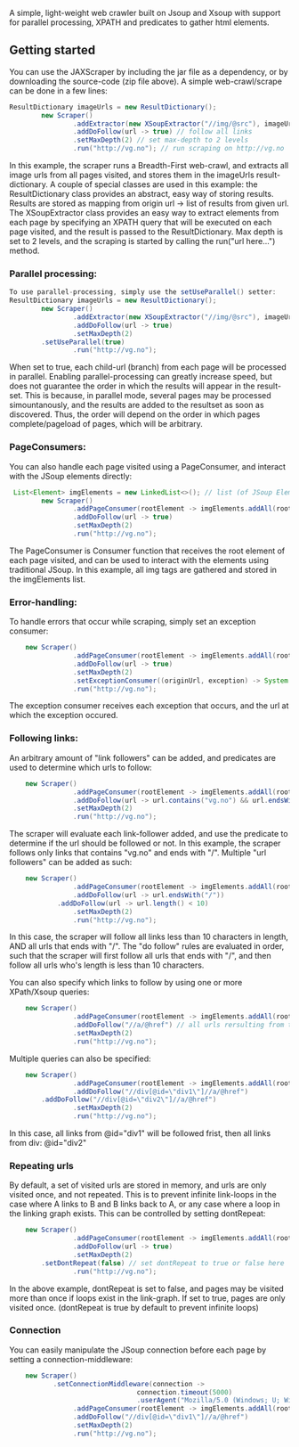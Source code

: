 A simple, light-weight web crawler built on Jsoup and Xsoup with support for parallel processing, XPATH and predicates to gather html elements.
## Getting started ##
You can use the JAXScraper by including the jar file as a dependency, or by downloading the source-code (zip file above). A simple web-crawl/scrape can be done in a few lines:
```java
ResultDictionary imageUrls = new ResultDictionary();
        new Scraper()
                .addExtractor(new XSoupExtractor("//img/@src"), imageUrls)
                .addDoFollow(url -> true) // follow all links
                .setMaxDepth(2) // set max-depth to 2 levels
                .run("http://vg.no"); // run scraping on http://vg.no
```
In this example, the scraper runs a Breadth-First web-crawl, and extracts all image urls from all pages visited, and stores them in the imageUrls result-dictionary. A couple of special classes are used in this example: the  ResultDictionary class provides an abstract, easy way of storing results. Results are stored as mapping from origin url -> list of results from given url.  The XSoupExtractor class provides an easy way to extract elements from each page by specifying an XPATH query that will be executed on each page visited, and the result is passed to the ResultDictionary. Max depth is set to 2 levels, and the scraping is started by calling the run("url here...") method.
### Parallel processing: ###
```java
To use parallel-processing, simply use the setUseParallel() setter:
ResultDictionary imageUrls = new ResultDictionary();
        new Scraper()
                .addExtractor(new XSoupExtractor("//img/@src"), imageUrls)
                .addDoFollow(url -> true)
                .setMaxDepth(2)
		.setUseParallel(true)
                .run("http://vg.no");
```
When set to true, each child-url (branch) from each page will be processed in parallel. Enabling parallel-processing can greatly increase speed, but does not guarantee the order in which the results will appear in the result-set. This is because, in parallel mode, several pages may be processed simountanously, and the results are added to the resultset as soon as discovered. Thus, the order will depend on the order in which pages complete/pageload of pages, which will be arbitrary.
### PageConsumers: ###
You can also handle each page visited using a PageConsumer, and interact with the JSoup elements directly:
```java
 List<Element> imgElements = new LinkedList<>(); // list (of JSoup Element) to store results
        new Scraper()
                .addPageConsumer(rootElement -> imgElements.addAll(rootElement.getElementsByTag("img")))
                .addDoFollow(url -> true)
                .setMaxDepth(2)
                .run("http://vg.no");
```
The PageConsumer is Consumer function that receives the root element of each page visited, and can be used to interact with the elements using traditional JSoup. In this example, all img tags are gathered and stored in the imgElements list.
### Error-handling: ###
To handle errors that occur while scraping, simply set an exception consumer:
```java
	new Scraper()
                .addPageConsumer(rootElement -> imgElements.addAll(rootElement.getElementsByTag("img")))
                .addDoFollow(url -> true)
                .setMaxDepth(2)
                .setExceptionConsumer((originUrl, exception) -> System.err.println("Error occured on: " + originUrl + " : "+exception.getMessage()))
                .run("http://vg.no");
```
The exception consumer receives each exception that occurs, and the url at which the exception occured.
### Following links: ###
An arbitrary amount of "link followers" can be added, and predicates are used to determine which urls to follow:
```java
	new Scraper()
                .addPageConsumer(rootElement -> imgElements.addAll(rootElement.getElementsByTag("img")))
                .addDoFollow(url -> url.contains("vg.no") && url.endsWith("/"))
                .setMaxDepth(2)
                .run("http://vg.no");
  ```
The scraper will evaluate each link-follower added, and use the predicate to determine if the url should be followed or not. In this example, the scraper follows only links that contains "vg.no" and ends with "/". Multiple "url followers" can be added as such:
```java
	new Scraper()
                .addPageConsumer(rootElement -> imgElements.addAll(rootElement.getElementsByTag("img")))
                .addDoFollow(url -> url.endsWith("/"))
	        .addDoFollow(url -> url.length() < 10)
                .setMaxDepth(2)
                .run("http://vg.no");
```
In this case, the scraper will follow all links less than 10 characters in length, AND all urls that ends with "/". The "do follow" rules are evaluated in order, such that the scraper will first follow all urls that ends with "/", and then follow all urls who's length is less than 10 characters.

You can also specify which links to follow by using one or more XPath/Xsoup queries:
```java
	new Scraper()
                .addPageConsumer(rootElement -> imgElements.addAll(rootElement.getElementsByTag("img")))
                .addDoFollow("//a/@href") // all urls rersulting from the xpath query will be followed
                .setMaxDepth(2)
                .run("http://vg.no");
```
Multiple queries can also be specified:
```java
	new Scraper()
                .addPageConsumer(rootElement -> imgElements.addAll(rootElement.getElementsByTag("img")))
                .addDoFollow("//div[@id=\"div1\"]//a/@href")
		.addDoFollow("//div[@id=\"div2\"]//a/@href")
                .setMaxDepth(2)
                .run("http://vg.no");
```
In this case, all links from @id="div1" will be followed frist, then all links from div: @id="div2"
### Repeating urls ###
By default, a set of visited urls are stored in memory, and urls are only visited once, and not repeated. This is to prevent infinite link-loops in the case where A links to B and B links back to A, or any case where a loop in the linking graph exists. This can be controlled by setting dontRepeat:
```java
	new Scraper()
                .addPageConsumer(rootElement -> imgElements.addAll(rootElement.getElementsByTag("img")))
                .addDoFollow(url -> true)
                .setMaxDepth(2)
		.setDontRepeat(false) // set dontRepeat to true or false here
                .run("http://vg.no");
```
In the above example, dontRepeat is set to false, and pages may be visited more than once if loops exist in the link-graph.  If set to true, pages are only visited once.  (dontRepeat is true by default to prevent infinite loops)

### Connection ###
You can easily manipulate the JSoup connection before each page by setting a connection-middleware:
```java
	new Scraper()
	       .setConnectionMiddleware(connection ->
                                connection.timeout(5000)
                                .userAgent("Mozilla/5.0 (Windows; U; WindowsNT 5.1; en-US; rv1.8.1.6) Gecko/20070725 Firefox/2.0.0.6"))
                .addPageConsumer(rootElement -> imgElements.addAll(rootElement.getElementsByTag("img")))
                .addDoFollow("//div[@id=\"div1\"]//a/@href")
                .setMaxDepth(2)
                .run("http://vg.no");
```
